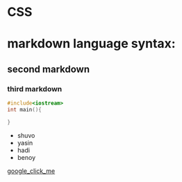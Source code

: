 # CSS

# markdown language syntax: 
## second markdown 
### third markdown

```cpp
#include<iostream>
int main(){

}
```
- shuvo
- yasin
- hadi
- benoy 

[google_click_me](https://www.google.com/)

